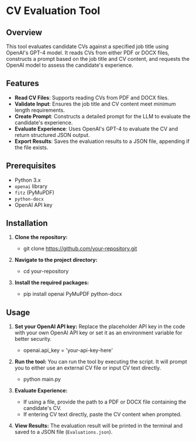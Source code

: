 # CV Evaluation Tool

## Overview

This tool evaluates candidate CVs against a specified job title using OpenAI's GPT-4 model. It reads CVs from either PDF or DOCX files, constructs a prompt based on the job title and CV content, and requests the OpenAI model to assess the candidate's experience.

## Features

- **Read CV Files**: Supports reading CVs from PDF and DOCX files.
- **Validate Input**: Ensures the job title and CV content meet minimum length requirements.
- **Create Prompt**: Constructs a detailed prompt for the LLM to evaluate the candidate's experience.
- **Evaluate Experience**: Uses OpenAI's GPT-4 to evaluate the CV and return structured JSON output.
- **Export Results**: Saves the evaluation results to a JSON file, appending if the file exists.

## Prerequisites

- Python 3.x
- `openai` library
- `fitz` (PyMuPDF)
- `python-docx`
- OpenAI API key

## Installation

1. **Clone the repository:**
   - git clone https://github.com/your-repository.git

2. **Navigate to the project directory:**
   - cd your-repository

3. **Install the required packages:**
   - pip install openai PyMuPDF python-docx


## Usage

1. **Set your OpenAI API key:**
   Replace the placeholder API key in the code with your own OpenAI API key or set it as an environment variable for better security.
   
   - openai.api_key = 'your-api-key-here'

2. **Run the tool:**
   You can run the tool by executing the script. It will prompt you to either use an external CV file or input CV text directly.
   
   - python main.py


3. **Evaluate Experience:**
   - If using a file, provide the path to a PDF or DOCX file containing the candidate's CV.
   - If entering CV text directly, paste the CV content when prompted.

4. **View Results:**
   The evaluation result will be printed in the terminal and saved to a JSON file (`Evaluations.json`).
